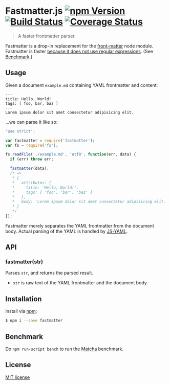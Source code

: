 # Fastmatter.js [![npm Version](http://img.shields.io/npm/v/fastmatter.svg?style=flat)](https://www.npmjs.org/package/fastmatter) [![Build Status](https://img.shields.io/travis/yuanqing/fastmatter.svg?style=flat)](https://travis-ci.org/yuanqing/fastmatter) [![Coverage Status](https://img.shields.io/coveralls/yuanqing/fastmatter.svg?style=flat)](https://coveralls.io/r/yuanqing/fastmatter)

> A faster frontmatter parser.

Fastmatter is a drop-in replacement for the [front-matter](https://github.com/jxson/front-matter) node module. Fastmatter is faster [because it does not use regular expressions](https://github.com/yuanqing/fastmatter/blob/master/index.js). (See [Benchmark](#benchmark).)

## Usage

Given a document `example.md` containing YAML frontmatter and content:

```
---
title: Hello, World!
tags: [ foo, bar, baz ]
---
Lorem ipsum dolor sit amet consectetur adipisicing elit.
```

&hellip;we can parse it like so:

```js
'use strict';

var fastmatter = require('fastmatter');
var fs = require('fs');

fs.readFile('./example.md', 'utf8', function(err, data) {
  if (err) throw err;

  fastmatter(data);
  /* =>
   * {
   *   attributes: {
   *     title: 'Hello, World!',
   *     tags: [ 'foo', 'bar', 'baz' ]
   *   },
   *   body: 'Lorem ipsum dolor sit amet consectetur adipisicing elit.'
   * }
   */
});
```

Fastmatter merely separates the YAML frontmatter from the document body. Actual parsing of the YAML is handled by [JS-YAML](https://github.com/nodeca/js-yaml).

## API

### fastmatter(str)

Parses `str`, and returns the parsed result.

- `str` is raw text of the YAML frontmatter and the document body.

## Installation

Install via [npm](https://www.npmjs.org/package/fastmatter):

```bash
$ npm i --save fastmatter
```

## Benchmark

Do `npm run-script bench` to run the [Matcha](https://github.com/logicalparadox/matcha) benchmark.

## License

[MIT license](https://github.com/yuanqing/fastmatter/blob/master/LICENSE)
